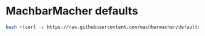 # MachbarMacher defaults

```bash
bash <(curl -s https://raw.githubusercontent.com/machbarmacher/defaults/master/install.sh)
```

